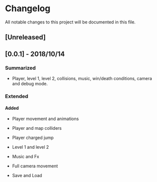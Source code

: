 # Changelog


All notable changes to this project will be documented in this file.


## [Unreleased]

## [0.0.1] - 2018/10/14

### Summarized

- Player, level 1, level 2, collisions, music, win/death conditions, camera and debug mode.

### Extended

#### Added

- Player movement and animations

- Player and map colliders

- Player charged jump

- Level 1 and level 2

- Music and Fx

- Full camera movement 

- Save and Load 

